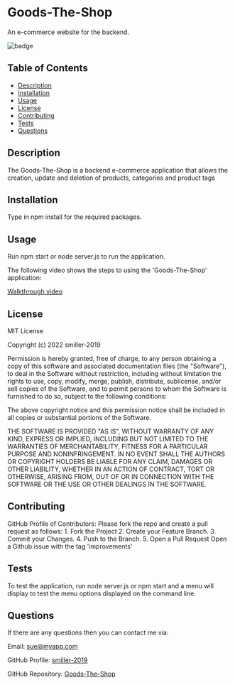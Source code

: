 # Goods-The-Shop

An e-commerce website for the backend.

![badge](https://img.shields.io/badge/License-MIT-blue.svg)

## Table of Contents

- [Description](#description)
- [Installation](#installation)
- [Usage](#usage)
- [License](#license)
- [Contributing](#contributing)
- [Tests](#tests)
- [Questions](#questions)

## Description

The Goods-The-Shop is a backend e-commerce application that allows the creation, update and deletion of products, categories and product tags

## Installation

Type in npm install for the required packages.

## Usage

Run npm start or node server.js to run the application.

The following video shows the steps to using the 'Goods-The-Shop' application:

[Walkthrough video](https://drive.google.com/file/d/1-xmw5s1We__3dt8-si-GpMFluPTQKTfr/view?usp=sharing)

## License

MIT License

Copyright (c) 2022 smiller-2019

Permission is hereby granted, free of charge, to any person obtaining a copy
of this software and associated documentation files (the "Software"), to deal in the Software without restriction, including without limitation the rights to use, copy, modify, merge, publish, distribute, sublicense, and/or sell copies of the Software, and to permit persons to whom the Software is
furnished to do so, subject to the following conditions:

The above copyright notice and this permission notice shall be included in all copies or substantial portions of the Software.

THE SOFTWARE IS PROVIDED "AS IS", WITHOUT WARRANTY OF ANY KIND, EXPRESS OR
IMPLIED, INCLUDING BUT NOT LIMITED TO THE WARRANTIES OF MERCHANTABILITY,
FITNESS FOR A PARTICULAR PURPOSE AND NONINFRINGEMENT. IN NO EVENT SHALL THE
AUTHORS OR COPYRIGHT HOLDERS BE LIABLE FOR ANY CLAIM, DAMAGES OR OTHER
LIABILITY, WHETHER IN AN ACTION OF CONTRACT, TORT OR OTHERWISE, ARISING FROM, OUT OF OR IN CONNECTION WITH THE SOFTWARE OR THE USE OR OTHER DEALINGS IN THE SOFTWARE.

## Contributing

GitHub Profile of Contributors: Please fork the repo and create a pull request as follows: 1. Fork the Project 2. Create your Feature Branch. 3. Commit your Changes. 4. Push to the Branch. 5. Open a Pull Request
Open a Github issue with the tag 'improvements'

## Tests

To test the application, run node server.js or npm start and a menu will display to test the menu options displayed on the command line.

## Questions

If there are any questions then you can contact me via:

Email: sue@myapp.com

GitHub Profile: [smiller-2019](https://github.com/smiller-2019/)

GitHub Repository: [Goods-The-Shop](https://github.com/smiller-2019/Goods-The-Shop)
